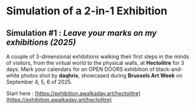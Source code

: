 # Simulation of a 2-in-1 Exhibition 

## Simulation #1 : *Leave your marks on my exhibitions (2025)*   

A couple of 3-dimensional exhibitions walking their first steps in the minds of visitors, from the virtual world to the physical walls, at __Hectolitre__ for 3 days. Mark your calendars for an OPEN DOORS exhibition of black-and-white photos shot by __daqhris__, showcased during __Brussels Art Week__ on September 4, 5, 6 of 2025. 

Start here : [https://exhibition.awalkaday.art/hectolitre](https://exhibition.awalkaday.art/hectolitre)

